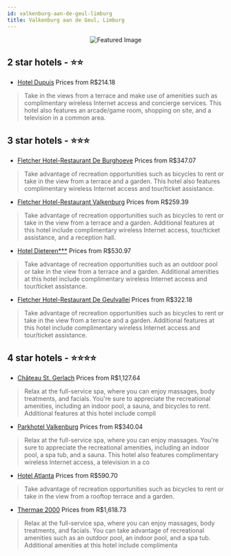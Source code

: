 ```yaml
---
id: valkenburg-aan-de-geul-limburg
title: Valkenburg aan de Geul, Limburg
---
```


<center><img src="https://i.travelapi.com/hotels/1000000/70000/66300/66248/fb6e2642_z.jpg" alt="Featured Image" /></center>


##  2 star hotels - ⭐️⭐️

-    [Hotel Dupuis](https://us.hurb.com/hotels/valkenburg-aan-de-geul/hotel-dupuis-JNP-JP109471?cmp=18055) Prices from R$214.18
   > Take in the views from a terrace and make use of amenities such as complimentary wireless Internet access and concierge services. This hotel also features an arcade/game room, shopping on site, and a television in a common area.

##  3 star hotels - ⭐️⭐️⭐️

-    [Fletcher Hotel-Restaurant De Burghoeve](https://us.hurb.com/hotels/valkenburg-aan-de-geul/fletcher-hotel-restaurant-de-burghoeve-JNP-JP999428?cmp=18055) Prices from R$347.07
   > Take advantage of recreation opportunities such as bicycles to rent or take in the view from a terrace and a garden. This hotel also features complimentary wireless Internet access and tour/ticket assistance.
-    [Fletcher Hotel-Restaurant Valkenburg](https://us.hurb.com/hotels/valkenburg-aan-de-geul/fletcher-hotel-restaurant-valkenburg-JNP-JP198295?cmp=18055) Prices from R$259.39
   > Take advantage of recreation opportunities such as bicycles to rent or take in the view from a terrace and a garden. Additional features at this hotel include complimentary wireless Internet access, tour/ticket assistance, and a reception hall.
-    [Hotel Dieteren***](https://us.hurb.com/hotels/valkenburg-aan-de-geul/hotel-dieteren-JNP-JP142030?cmp=18055) Prices from R$530.97
   > Take advantage of recreation opportunities such as an outdoor pool or take in the view from a terrace and a garden. Additional amenities at this hotel include complimentary wireless Internet access and tour/ticket assistance.
-    [Fletcher Hotel-Restaurant De Geulvallei](https://us.hurb.com/hotels/valkenburg-aan-de-geul/fletcher-hotel-restaurant-de-geulvallei-JNP-JP100684?cmp=18055) Prices from R$322.18
   > Take advantage of recreation opportunities such as bicycles to rent or take in the view from a terrace and a garden. Additional features at this hotel include complimentary wireless Internet access and tour/ticket assistance.

##  4 star hotels - ⭐️⭐️⭐️⭐️

-    [Château St. Gerlach](https://us.hurb.com/hotels/valkenburg-aan-de-geul/chateau-st-gerlach-JNP-JP123439?cmp=18055) Prices from R$1,127.64
   > Relax at the full-service spa, where you can enjoy massages, body treatments, and facials. You're sure to appreciate the recreational amenities, including an indoor pool, a sauna, and bicycles to rent. Additional features at this hotel include compli
-    [Parkhotel Valkenburg](https://us.hurb.com/hotels/valkenburg-aan-de-geul/parkhotel-valkenburg-JNP-JP081509?cmp=18055) Prices from R$340.04
   > Relax at the full-service spa, where you can enjoy massages. You're sure to appreciate the recreational amenities, including an indoor pool, a spa tub, and a sauna. This hotel also features complimentary wireless Internet access, a television in a co
-    [Hotel Atlanta](https://us.hurb.com/hotels/valkenburg-aan-de-geul/hotel-atlanta-JNP-JP248896?cmp=18055) Prices from R$590.70
   > Take advantage of recreation opportunities such as bicycles to rent or take in the view from a rooftop terrace and a garden.
-    [Thermae 2000](https://us.hurb.com/hotels/valkenburg-aan-de-geul/thermae-2000-JNP-JP742273?cmp=18055) Prices from R$1,618.73
   > Relax at the full-service spa, where you can enjoy massages, body treatments, and facials. You can take advantage of recreational amenities such as an outdoor pool, an indoor pool, and a spa tub. Additional amenities at this hotel include complimenta
